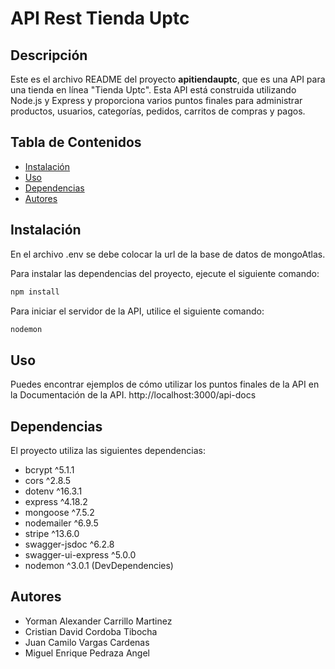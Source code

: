 # API Rest Tienda Uptc

## Descripción

Este es el archivo README del proyecto **apitiendauptc**, que es una API para una tienda en línea "Tienda Uptc". Esta API está construida utilizando Node.js y Express y proporciona varios puntos finales para administrar productos, usuarios, categorías, pedidos, carritos de compras y pagos.

## Tabla de Contenidos

- [Instalación](#instalación)
- [Uso](#uso)
- [Dependencias](#dependencias)
- [Autores](#autores)

## Instalación

En el archivo .env se debe colocar la url de la base de datos de mongoAtlas.

Para instalar las dependencias del proyecto, ejecute el siguiente comando:

```bash
npm install
```
Para iniciar el servidor de la API, utilice el siguiente comando:

```bash
nodemon
```

## Uso
Puedes encontrar ejemplos de cómo utilizar los puntos finales de la API en la Documentación de la API. http://localhost:3000/api-docs

## Dependencias

El proyecto utiliza las siguientes dependencias:

- bcrypt ^5.1.1
- cors ^2.8.5
- dotenv ^16.3.1
- express ^4.18.2
- mongoose ^7.5.2
- nodemailer ^6.9.5
- stripe ^13.6.0
- swagger-jsdoc ^6.2.8
- swagger-ui-express ^5.0.0
- nodemon  ^3.0.1 (DevDependencies)


## Autores

* Yorman Alexander Carrillo Martinez
* Cristian David Cordoba Tibocha
* Juan Camilo Vargas Cardenas
* Miguel Enrique Pedraza Angel

